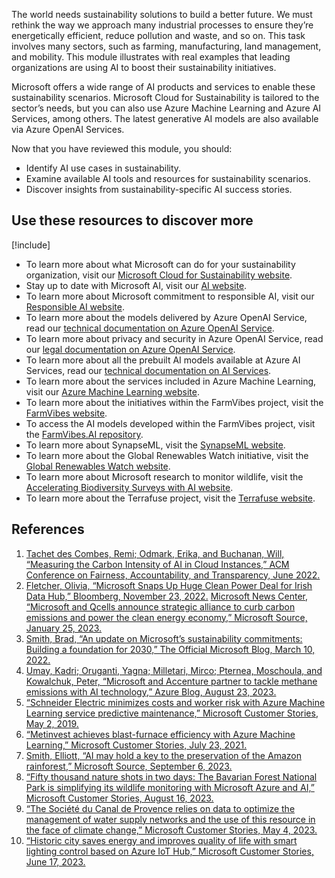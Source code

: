 The world needs sustainability solutions to build a better future. We must rethink the way we approach many industrial processes to ensure they’re energetically efficient, reduce pollution and waste, and so on. This task involves many sectors, such as farming, manufacturing, land management, and mobility. This module illustrates with real examples that leading organizations are using AI to boost their sustainability initiatives.

Microsoft offers a wide range of AI products and services to enable these sustainability scenarios. Microsoft Cloud for Sustainability is tailored to the sector’s needs, but you can also use Azure Machine Learning and Azure AI Services, among others. The latest generative AI models are also available via Azure OpenAI Services.

Now that you have reviewed this module, you should:

* Identify AI use cases in sustainability.
* Examine available AI tools and resources for sustainability scenarios.
* Discover insights from sustainability-specific AI success stories.

## Use these resources to discover more

[!include[](../../../includes/open-link-in-new-tab-note.md)]

* To learn more about what Microsoft can do for your sustainability organization, visit our [Microsoft Cloud for Sustainability website](https://www.microsoft.com/sustainability/cloud).
* Stay up to date with Microsoft AI, visit our [AI website](https://www.microsoft.com/ai).
* To learn more about Microsoft commitment to responsible AI, visit our [Responsible AI website](https://www.microsoft.com/ai/responsible-ai).
* To learn more about the models delivered by Azure OpenAI Service, read our [technical documentation on Azure OpenAI Service](/azure/cognitive-services/openai/concepts/models).
* To learn more about privacy and security in Azure OpenAI Service, read our [legal documentation on Azure OpenAI Service](/legal/cognitive-services/openai/data-privacy).
* To learn more about all the prebuilt AI models available at Azure AI Services, read our [technical documentation on AI Services](/azure/cognitive-services/).
* To learn more about the services included in Azure Machine Learning, visit our [Azure Machine Learning website](https://azure.microsoft.com/products/machine-learning/).
* To learn more about the initiatives within the FarmVibes project, visit the [FarmVibes website](https://www.microsoft.com/research/project/project-farmvibes/).
* To access the AI models developed within the FarmVibes project, visit the [FarmVibes.AI repository](https://github.com/microsoft/farmvibes-ai).
* To learn more about SynapseML, visit the [SynapseML website](https://microsoft.github.io/SynapseML/).
* To learn more about the Global Renewables Watch initiative, visit the [Global Renewables Watch website](https://www.globalrenewableswatch.org/).
* To learn more about Microsoft research to monitor wildlife, visit the [Accelerating Biodiversity Surveys with AI website](https://www.microsoft.com/research/project/accelerating-biodiversity-surveys/overview/).
* To learn more about the Terrafuse project, visit the [Terrafuse website](https://www.microsoft.com/ai/ai-for-earth-Terrafuse).

## References

1. [Tachet des Combes, Remi; Odmark, Erika, and Buchanan, Will, “Measuring the Carbon Intensity of AI in Cloud Instances,” ACM Conference on Fairness, Accountability, and Transparency, June 2022.](https://www.microsoft.com/research/publication/measuring-the-carbon-intensity-of-ai-in-cloud-instances/)
2. [Fletcher, Olivia, “Microsoft Snaps Up Huge Clean Power Deal for Irish Data Hub,” Bloomberg, November 23, 2022.](https://www.bloomberg.com/news/articles/2022-11-23/microsoft-snaps-up-vast-amount-of-clean-power-for-irish-data-hub) 
[Microsoft News Center, “Microsoft and Qcells announce strategic alliance to curb carbon emissions and power the clean energy economy,” Microsoft Source, January 25, 2023.](https://news.microsoft.com/2023/01/25/microsoft-and-qcells-announce-strategic-alliance-to-curb-carbon-emissions-and-power-the-clean-energy-economy/)
3. [Smith, Brad, “An update on Microsoft’s sustainability commitments: Building a foundation for 2030,” The Official Microsoft Blog, March 10, 2022.](https://blogs.microsoft.com/blog/2022/03/10/an-update-on-microsofts-sustainability-commitments-building-a-foundation-for-2030/)
4. [Umay, Kadri; Oruganti, Yagna; Milletari, Mirco; Pternea, Moschoula, and Kowalchuk, Peter, “Microsoft and Accenture partner to tackle methane emissions with AI technology,” Azure Blog, August 23, 2023.](https://azure.microsoft.com/blog/microsoft-and-accenture-partner-to-tackle-methane-emissions-with-ai-technology/)
5. [“Schneider Electric minimizes costs and worker risk with Azure Machine Learning service predictive maintenance,” Microsoft Customer Stories, May 2, 2019.](https://customers.microsoft.com/story/schneider-electric-power-utilities-azure)
6. [“Metinvest achieves blast-furnace efficiency with Azure Machine Learning,” Microsoft Customer Stories, July 23, 2021.](https://customers.microsoft.com/story/1396326722847133699-metinvest-holding-discrete-manufacturing-azure-en-ukraine)
7. [Smith, Elliott, “AI may hold a key to the preservation of the Amazon rainforest,” Microsoft Source, September 6, 2023.](https://news.microsoft.com/source/latam/features/ai/amazon-ai-rainforest-deforestation)
8. [“Fifty thousand nature shots in two days: The Bavarian Forest National Park is simplifying its wildlife monitoring with Microsoft Azure and AI,” Microsoft Customer Stories, August 16, 2023.](https://customers.microsoft.com/story/1667539539271247797-nationalparkbayerischerwald-azure-en)
9. [“The Société du Canal de Provence relies on data to optimize the management of water supply networks and the use of this resource in the face of climate change,” Microsoft Customer Stories, May 4, 2023.](https://customers.microsoft.com/story/1631008476611121138-canaldeprovence-government-power-bi-en-france)
10. [“Historic city saves energy and improves quality of life with smart lighting control based on Azure IoT Hub,” Microsoft Customer Stories, June 17, 2023.](https://customers.microsoft.com/story/1516463233329842532-cityofvalencia-schreder-azureiot)
